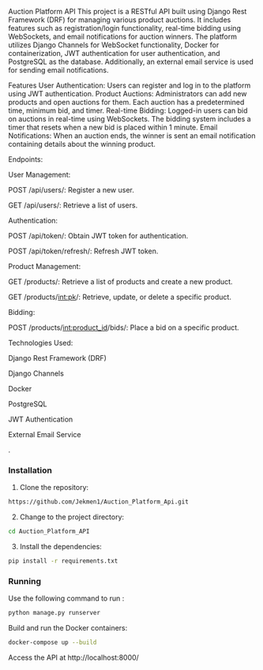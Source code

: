 
Auction Platform API
This project is a RESTful API built using Django Rest Framework (DRF) for managing various product auctions. It includes features such as registration/login functionality,
real-time bidding using WebSockets, and email notifications for auction winners. The platform utilizes Django Channels for WebSocket functionality, Docker for containerization,
JWT authentication for user authentication, and PostgreSQL as the database. Additionally, an external email service is used for sending email notifications.

Features
User Authentication: Users can register and log in to the platform using JWT authentication.
Product Auctions: Administrators can add new products and open auctions for them. Each auction has a predetermined time, minimum bid, and timer.
Real-time Bidding: Logged-in users can bid on auctions in real-time using WebSockets. The bidding system includes a timer that resets when a new bid is placed within 1 minute.
Email Notifications: When an auction ends, the winner is sent an email notification containing details about the winning product.

Endpoints:

User Management:

POST /api/users/: Register a new user.

GET /api/users/: Retrieve a list of users.

Authentication:

POST /api/token/: Obtain JWT token for authentication.

POST /api/token/refresh/: Refresh JWT token.

Product Management:

GET /products/: Retrieve a list of products and create a new product.

GET /products/<int:pk>/: Retrieve, update, or delete a specific product.

Bidding:

POST /products/<int:product_id>/bids/: Place a bid on a specific product.

Technologies Used:

Django Rest Framework (DRF)

Django Channels

Docker

PostgreSQL

JWT Authentication

External Email Service

.

###  Installation

1. Clone the  repository:

```sh
https://github.com/Jekmen1/Auction_Platform_Api.git
```

2. Change to the project directory:

```sh
cd Auction_Platform_API
```

3. Install the dependencies:

```sh
pip install -r requirements.txt
```

###  Running 

Use the following command to run :

```sh
python manage.py runserver
```

Build and run the Docker containers:

```sh
docker-compose up --build
```

Access the API at http://localhost:8000/



